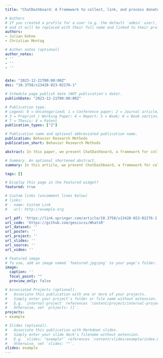 ```yaml
---
title: "ChatDashboard: A Framework to collect, link, and process donated WhatsApp Chat Log Data"

# Authors
# If you created a profile for a user (e.g. the default `admin` user), write the username (folder name) here 
# and it will be replaced with their full name and linked to their profile.
authors:
- Julian Kohne
- Christian Montag

# Author notes (optional)
author_notes:
- ''
- ''
- ''


date: "2023-12-21T00:00:00Z"
doi: "10.3758/s13428-023-02276-1"

# Schedule page publish date (NOT publication's date).
publishDate: "2023-12-21T00:00:00Z"

# Publication type.
# Legend: 0 = Uncategorized; 1 = Conference paper; 2 = Journal article;
# 3 = Preprint / Working Paper; 4 = Report; 5 = Book; 6 = Book section;
# 7 = Thesis; 8 = Patent
publication_types: ["2"]

# Publication name and optional abbreviated publication name.
publication: Behavior Research Methods
publication_short: Behavior Research Methods

abstract: In this paper, we present ChatDashboard, a framework for collecting, linking, and processing donated WhatsApp chat log data. The framework consists of the WhatsR R package for parsing, anonymizing, and preprocessing donated WhatsApp chat logs, the ChatDashboard R Shiny web app for uploading, reviewing, and securely donating WhatsApp chat logs, and DashboardTester, an automated script for testing the correct setup of the framework by simulating participants. With ChatDashboard, researchers can set up their own data collections to gather transparently donated WhatsApp chat log data from consenting participants and link them to survey responses. It enables researchers to retrospectively collect highly granular data on interpersonal interactions and communication without building their own tools from scratch. We briefly discuss the advantages of donated WhatsApp chat log data for investigating social relationships and provide a detailed explanation of the ChatDashboard framework. Additionally, we provide a step-by-step guideline in the supplementary materials for researchers to set up their own data donation pipelines. 

# Summary. An optional shortened abstract.
summary: In this article, we present ChatDashboard, a framework for collecting, linking, and processing donated WhatsApp chat log data.

tags: []

# Display this page in the Featured widget?
featured: true

# Custom links (uncomment lines below)
# links:
# - name: Custom Link
#   url: http://example.org

url_pdf: 'https://link.springer.com/article/10.3758/s13428-023-02276-1'
url_code: 'https://github.com/gesiscss/WhatsR'
url_dataset: ''
url_poster: ''
url_project: ''
url_slides: ''
url_source: ''
url_video: ''

# Featured image
# To use, add an image named `featured.jpg/png` to your page's folder. 
image:
  caption: ''
  focal_point: ""
  preview_only: false

# Associated Projects (optional).
#   Associate this publication with one or more of your projects.
#   Simply enter your project's folder or file name without extension.
#   E.g. `internal-project` references `content/project/internal-project/index.md`.
#   Otherwise, set `projects: []`.
projects:
- example

# Slides (optional).
#   Associate this publication with Markdown slides.
#   Simply enter your slide deck's filename without extension.
#   E.g. `slides: "example"` references `content/slides/example/index.md`.
#   Otherwise, set `slides: ""`.
slides: example
---
```

